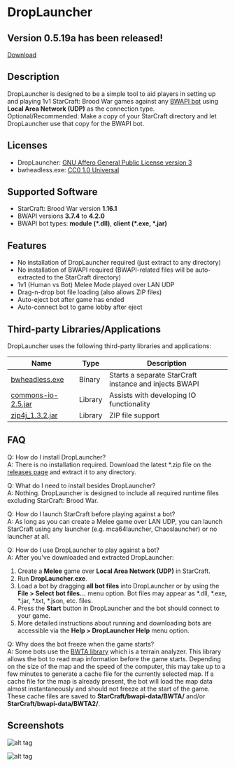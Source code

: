 # DropLauncher

## Version 0.5.19a has been released!

[Download](https://github.com/adakitesystems/DropLauncher/releases)

## Description
DropLauncher is designed to be a simple tool to aid players in setting up and playing 1v1 StarCraft: Brood War games against any [BWAPI bot](https://github.com/bwapi/bwapi) using **Local Area Network (UDP)** as the connection type. Optional/Recommended: Make a copy of your StarCraft directory and let DropLauncher use that copy for the BWAPI bot.

## Licenses
* DropLauncher: [GNU Affero General Public License version 3](https://www.gnu.org/licenses/agpl-3.0.en.html)
* bwheadless.exe: [CC0 1.0 Universal](https://github.com/tscmoo/bwheadless/blob/master/LICENSE)

## Supported Software
* StarCraft: Brood War version **1.16.1**
* BWAPI versions **3.7.4** to **4.2.0**
* BWAPI bot types: **module (\*.dll)**, **client (\*.exe, \*.jar)**

## Features
* No installation of DropLauncher required (just extract to any directory)
* No installation of BWAPI required (BWAPI-related files will be auto-extracted to the StarCraft directory)
* 1v1 (Human vs Bot) Melee Mode played over LAN UDP
* Drag-n-drop bot file loading (also allows ZIP files)
* Auto-eject bot after game has ended
* Auto-connect bot to game lobby after eject

## Third-party Libraries/Applications

DropLauncher uses the following third-party libraries and applications:

| Name | Type | Description |
|-|-|-|
| [bwheadless.exe](https://github.com/tscmoo/bwheadless) | Binary | Starts a separate StarCraft instance and injects BWAPI |
| [commons-io-2.5.jar](https://commons.apache.org/proper/commons-io/) | Library | Assists with developing IO functionality
| [zip4j_1.3.2.jar](http://www.lingala.net/zip4j/) | Library | ZIP file support

## FAQ

Q: How do I install DropLauncher?<br/>
A: There is no installation required. Download the latest *.zip file on the [releases page](https://github.com/adakitesystems/DropLauncher/releases) and extract it to any directory.

Q: What do I need to install besides DropLauncher?<br/>
A: Nothing. DropLauncher is designed to include all required runtime files excluding StarCraft: Brood War.

Q: How do I launch StarCraft before playing against a bot?<br/>
A: As long as you can create a Melee game over LAN UDP, you can launch StarCraft using any launcher (e.g. mca64launcher, Chaoslauncher) or no launcher at all.

Q: How do I use DropLauncher to play against a bot?<br/>
A: After you've downloaded and extracted DropLauncher:
1. Create a **Melee** game over **Local Area Network (UDP)** in StarCraft.
2. Run **DropLauncher.exe**.
3. Load a bot by dragging **all bot files** into DropLauncher or by using the **File > Select bot files...** menu option. Bot files may appear as \*.dll, \*.exe, \*.jar, \*.txt, \*.json, etc. files.
4. Press the **Start** button in DropLauncher and the bot should connect to your game.
5. More detailed instructions about running and downloading bots are accessible via the **Help > DropLauncher Help** menu option.

Q: Why does the bot freeze when the game starts?<br/>
A: Some bots use the [BWTA library](https://bitbucket.org/auriarte/bwta2) which is a terrain analyzer. This library allows the bot to read map information before the game starts. Depending on the size of the map and the speed of the computer, this may take up to a few minutes to generate a cache file for the currently selected map. If a cache file for the map is already present, the bot will load the map data almost instantaneously and should not freeze at the start of the game. These cache files are saved to **StarCraft/bwapi-data/BWTA/** and/or **StarCraft/bwapi-data/BWTA2/**.

## Screenshots

![alt tag](https://i.imgur.com/DXylcdQ.png)

![alt tag](https://i.imgur.com/JpO9Lhd.png)
